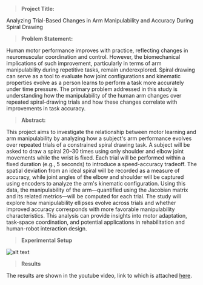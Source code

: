 > **Project Title:** 

Analyzing Trial-Based Changes in Arm Manipulability and Accuracy During Spiral Drawing 

> **Problem Statement:**

Human motor performance improves with practice, reflecting changes in neuromuscular coordination and control. However, the biomechanical implications of such improvement, particularly in terms of arm manipulability during repetitive tasks, remain underexplored. Spiral drawing can serve as a tool to evaluate how joint configurations and kinematic properties evolve as a person learns to perform a task more accurately under time pressure. The primary problem addressed in this study is understanding how the manipulability of the human arm changes over repeated spiral-drawing trials and how these changes correlate with improvements in task accuracy.

> **Abstract:**

This project aims to investigate the relationship between motor learning and arm manipulability by analyzing how a subject's arm performance evolves over repeated trials of a constrained spiral drawing task. A subject will be asked to draw a spiral 20–30 times using only shoulder and elbow joint movements while the wrist is fixed. Each trial will be performed within a fixed duration (e.g., 5 seconds) to introduce a speed-accuracy tradeoff. The spatial deviation from an ideal spiral will be recorded as a measure of accuracy, while joint angles of the elbow and shoulder will be captured using encoders to analyze the arm's kinematic configuration. Using this data, the manipulability of the arm—quantified using the Jacobian matrix and its related metrics—will be computed for each trial. The study will explore how manipulability ellipses evolve across trials and whether improved accuracy corresponds with more favorable manipulability characteristics. This analysis can provide insights into motor adaptation, task-space coordination, and potential applications in rehabilitation and human-robot interaction design.

> **Experimental Setup**

![alt text](https://drive.google.com/file/d/1uZHpHpr10IkmZY_aSMiDG8eycUtMZrtx/view?usp=sharing)

> **Results**

The results are shown in the youtube video, link to which is attached [here](https://youtu.be/x8tuV9RqOns).

